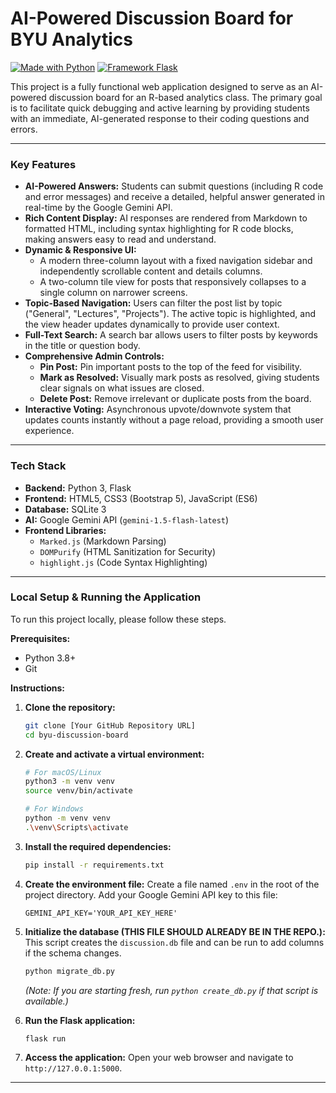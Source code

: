 # AI-Powered Discussion Board for BYU Analytics

[![Made with Python](https://img.shields.io/badge/Made%20with-Python-1f425f.svg)](https://www.python.org/)
[![Framework Flask](https://img.shields.io/badge/Framework-Flask-blue.svg)](https://flask.palletsprojects.com/)

This project is a fully functional web application designed to serve as an AI-powered discussion board for an R-based analytics class. The primary goal is to facilitate quick debugging and active learning by providing students with an immediate, AI-generated response to their coding questions and errors.

---

### Key Features

*   **AI-Powered Answers:** Students can submit questions (including R code and error messages) and receive a detailed, helpful answer generated in real-time by the Google Gemini API.
*   **Rich Content Display:** AI responses are rendered from Markdown to formatted HTML, including syntax highlighting for R code blocks, making answers easy to read and understand.
*   **Dynamic & Responsive UI:**
    *   A modern three-column layout with a fixed navigation sidebar and independently scrollable content and details columns.
    *   A two-column tile view for posts that responsively collapses to a single column on narrower screens.
*   **Topic-Based Navigation:** Users can filter the post list by topic ("General", "Lectures", "Projects"). The active topic is highlighted, and the view header updates dynamically to provide user context.
*   **Full-Text Search:** A search bar allows users to filter posts by keywords in the title or question body.
*   **Comprehensive Admin Controls:**
    *   **Pin Post:** Pin important posts to the top of the feed for visibility.
    *   **Mark as Resolved:** Visually mark posts as resolved, giving students clear signals on what issues are closed.
    *   **Delete Post:** Remove irrelevant or duplicate posts from the board.
*   **Interactive Voting:** Asynchronous upvote/downvote system that updates counts instantly without a page reload, providing a smooth user experience.

---

### Tech Stack

*   **Backend:** Python 3, Flask
*   **Frontend:** HTML5, CSS3 (Bootstrap 5), JavaScript (ES6)
*   **Database:** SQLite 3
*   **AI:** Google Gemini API (`gemini-1.5-flash-latest`)
*   **Frontend Libraries:**
    *   `Marked.js` (Markdown Parsing)
    *   `DOMPurify` (HTML Sanitization for Security)
    *   `highlight.js` (Code Syntax Highlighting)

---

### Local Setup & Running the Application

To run this project locally, please follow these steps.

**Prerequisites:**
*   Python 3.8+
*   Git

**Instructions:**

1.  **Clone the repository:**
    ```bash
    git clone [Your GitHub Repository URL]
    cd byu-discussion-board 
    ```

2.  **Create and activate a virtual environment:**
    ```bash
    # For macOS/Linux
    python3 -m venv venv
    source venv/bin/activate

    # For Windows
    python -m venv venv
    .\venv\Scripts\activate
    ```

3.  **Install the required dependencies:**
    ```bash
    pip install -r requirements.txt
    ```

4.  **Create the environment file:**
    Create a file named `.env` in the root of the project directory. Add your Google Gemini API key to this file:
    ```
    GEMINI_API_KEY='YOUR_API_KEY_HERE'
    ```

5.  **Initialize the database (THIS FILE SHOULD ALREADY BE IN THE REPO.):**
    This script creates the `discussion.db` file and can be run to add columns if the schema changes.
    ```bash
    python migrate_db.py 
    ```
    *(Note: If you are starting fresh, run `python create_db.py` if that script is available.)*

6.  **Run the Flask application:**
    ```bash
    flask run
    ```

7.  **Access the application:**
    Open your web browser and navigate to `http://127.0.0.1:5000`.

---

